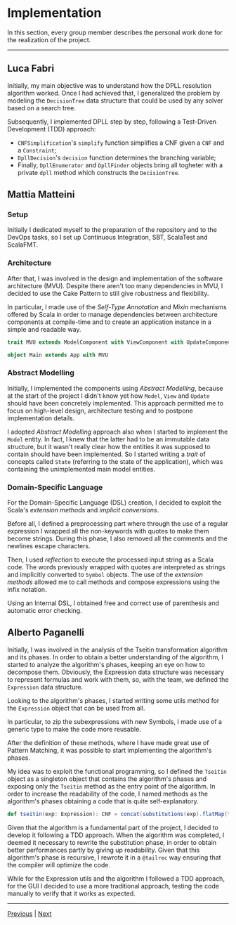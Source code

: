 # Implementation

In this section, every group member describes the personal work done for the realization of the project.

---

## Luca Fabri

Initially, my main objective was to understand how the DPLL resolution algorithm worked. Once I had achieved that, I generalized the problem by modeling the `DecisionTree` data structure that could be used by any solver based on a search tree.

Subsequently, I implemented DPLL step by step, following a Test-Driven Development (TDD) approach:

- `CNFSimplification`'s `simplify` function simplifies a CNF given a `CNF` and a `Constraint`;
- `DpllDecision`'s `decision` function determines the branching variable;
- Finally, `DpllEnumerator` and `DpllFinder` objects bring all togheter with a private `dpll` method which constructs the `DecisionTree`.


## Mattia Matteini

### Setup

Initially I dedicated myself to the preparation of the repository and
to the DevOps tasks, so I set up Continuous Integration, SBT, ScalaTest and ScalaFMT.

### Architecture

After that, I was involved in the design and implementation of the software architecture (MVU).
Despite there aren't too many dependencies in MVU, I decided to use the Cake Pattern to still give robustness and
flexibility.

In particular, I made use of the _Self-Type Annotation_ and _Mixin_ mechanisms offered by Scala in order to
manage dependencies between architecture components at compile-time and to create an application instance in a simple
and
readable way.

```scala
trait MVU extends ModelComponent with ViewComponent with UpdateComponent

object Main extends App with MVU
```

### Abstract Modelling

Initially, I implemented the components using _Abstract Modelling_,
because at the start of the project I didn't know yet how
`Model`, `View` and `Update` should have been concretely implemented.
This approach permitted me to focus on high-level design, architecture testing
and to postpone implementation details.

I adopted _Abstract Modelling_ approach also when I started to implement the `Model` entity.
In fact, I knew that the latter had to be an immutable data structure,
but it wasn't really clear how the entities it was supposed to contain should have been implemented.
So I started writing a _trait_ of concepts called `State` (referring to the state of the application),
which was containing the unimplemented main model entities.

### Domain-Specific Language

For the Domain-Specific Language (DSL) creation, I decided to exploit the Scala's _extension methods_ and _implicit
conversions_.

Before all, I defined a preprocessing part where through the use of a regular expression I wrapped all the non-keywords
with quotes to make them become strings.
During this phase, I also removed all the comments and the newlines escape characters.

Then, I used _reflection_ to execute the processed input string as a Scala code.
The words previously wrapped with quotes are interpreted as strings and implicitly converted to `Symbol` objects.
The use of the _extension methods_ allowed me to call methods and compose expressions using the infix notation.

Using an Internal DSL, I obtained free and correct use of parenthesis and automatic error checking.

## Alberto Paganelli

Initially, I was involved in the analysis of the Tseitin transformation algorithm and its phases.
In order to obtain a better understanding of the algorithm,
I started to analyze the algorithm's phases, keeping an eye on how to decompose them.
Obviously, the Expression data structure was necessary to represent formulas and work with them, so, with the team, we
defined the `Expression` data structure.

Looking to the algorithm's phases, I started writing some utils method for the `Expression` object that can be used from
all.

In particular, to zip the subexpressions with new Symbols, I made use of a generic type to make the code more reusable.

After the definition of these methods, where I have made great use of Pattern Matching, it was possible to start
implementing the algorithm's phases.

My idea was to exploit the functional programming, so I defined the `Tseitin` object as a singleton object that contains
the algorithm's phases and exposing only the `Tseitin` method as the entry point of the algorithm.
In order to increase the readability of the code, I named methods as the algorithm's phases obtaining a code that is
quite self-explanatory.

```scala
def tseitin(exp: Expression): CNF = concat(substitutions(exp).flatMap(transform))
```
Given that the algorithm is a fundamental part of the project, I decided to develop it following a TDD approach.
When the algorithm was completed, I deemed it necessary to rewrite the substitution phase,
in order to obtain better performances partly by giving up readability.
Given that this algorithm's phase is recursive, I rewrote it in a `@tailrec` way ensuring that the compiler
will optimize the code.

While for the Expression utils and the algorithm I followed a TDD approach, for the GUI I decided to use a
more traditional approach, testing the code manually to verify that it works as expected.

---
[Previous](4-detailed-design.md) | [Next](6-retrospective.md)
